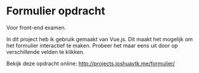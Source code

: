 # Formulier opdracht
Voor front-end examen.

In dit project heb ik gebruik gemaakt van Vue.js. Dit maakt het mogelijk om het formulier interactief te maken. Probeer het maar eens uit door op verschillende velden te klikken.

Bekijk deze opdracht online: http://projects.joshuavtk.me/formulier/
